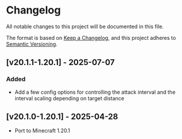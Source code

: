 # Changelog
All notable changes to this project will be documented in this file.

The format is based on [Keep a Changelog](https://keepachangelog.com/en/1.0.0/),
and this project adheres to [Semantic Versioning](https://semver.org/spec/v2.0.0.html).

## [v20.1.1-1.20.1] - 2025-07-07
### Added
- Add a few config options for controlling the attack interval and the interval scaling depending on target distance

## [v20.1.0-1.20.1] - 2025-04-28
- Port to Minecraft 1.20.1
